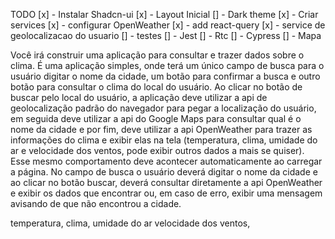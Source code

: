 TODO
    [x] - Instalar Shadcn-ui
    [x] - Layout Inicial
        [] - Dark theme
    [x] - Criar services
        [x] - configurar OpenWeather
        [x] - add react-query
        [x] - service de geolocalizacao do usuario
    [] - testes
        [] - Jest
        [] - Rtc
        [] - Cypress
    [] - Mapa
    

Você irá construir uma aplicação para consultar e trazer dados sobre o clima. É uma aplicação simples, onde terá um único campo de busca para o usuário digitar o nome da cidade, um botão para confirmar a busca e outro botão para consultar o clima do local do usuário.
Ao clicar no botão de buscar pelo local do usuário, a aplicação deve utilizar a api de geolocalização padrão do navegador para pegar a localização do usuário, em seguida deve utilizar a api do Google Maps para consultar qual é o nome da cidade e por fim, deve utilizar a api OpenWeather para trazer as informações do clima e exibir elas na tela (temperatura, clima, umidade do ar e velocidade dos ventos, pode exibir outros dados a mais se quiser). Esse mesmo comportamento deve acontecer automaticamente ao carregar a página.
No campo de busca o usuário deverá digitar o nome da cidade e ao clicar no botão buscar, deverá consultar diretamente a api OpenWeather e exibir os dados que
encontrar ou, em caso de erro, exibir uma mensagem avisando de que não encontrou a cidade.

temperatura, 
clima, 
umidade do ar
velocidade dos ventos,


